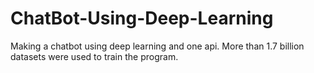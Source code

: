 # ChatBot-Using-Deep-Learning
Making a chatbot using deep learning and one api. More than 1.7 billion datasets were used to train the program.
